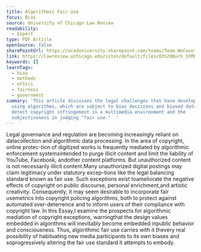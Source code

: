 ```yaml
---
title: Algorithmic Fair Use
focus: Bias
source: University of Chicago Law Review
readability:
  - Expert
type: PDF Article
openSource: false
sharePointUrl: https://ocaduniversity.sharepoint.com/teams/Team_WeCount/Shared%20Documents/Resources%20and%20Tools/Literature%20(curated)/Algorithmic%20Fair%20Use.pdf
link: https://lawreview.uchicago.edu/sites/default/files/03%20Burk_SYMP_Post-SA%20%28BE%29.pdf
keywords: []
learnTags:
  - bias
  - methods
  - ethics
  - fairness
  - government
summary: 'This article discusses the legal challenges that have developed around
  using algorithms, which are subject to bias decisions and biased data, to
  detect copyright infringement in a multimedia environment and the
  subjectiveness in judging "fair use."  '
---
```

Legal governance and regulation are becoming increasingly reliant on datacollection and algorithmic data processing. In the area of copyright, online protec-tion of digitized works is frequently mediated by algorithmic enforcement systemsintended to purge illicit content and limit the liability of YouTube, Facebook, andother content platforms. But unauthorized content is not necessarily illicit content.Many unauthorized digital postings may claim legitimacy under statutory excep-tions like the legal balancing standard known as fair use. Such exceptions exist toameliorate the negative effects of copyright on public discourse, personal enrichment,and artistic creativity. Consequently, it may seem desirable to incorporate fair usemetrics into copyright policing algorithms, both to protect against automated over-deterrence and to inform users of their compliance with copyright law. In this Essay,I examine the prospects for algorithmic mediation of copyright exceptions, warningthat the design values embedded in algorithms will inevitably become embedded inpublic behavior and consciousness. Thus, algorithmic fair use carries with it thevery real possibility of habituating new media participants to its own biases and soprogressively altering the fair use standard it attempts to embody.
